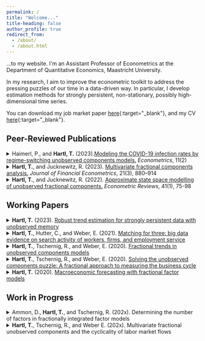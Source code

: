 ```yaml
---
permalink: /
title: "Welcome..."
title-heading: false
author_profile: true
redirect_from: 
  - /about/
  - /about.html
---
```


...to my website. I'm an Assistant Professor of Econometrics at the Department of Quantitative Economics, Maastricht University.

In my research, I aim to improve the econometric toolkit to address the pressing puzzles of our time in a data-driven way. In particular, I develop estimation methods for strongly 
persistent, non-stationary, possibly high-dimensional time series. 

You can download my job market paper [here](http://tobiashartl.github.io/files/Hartl_fUCM.pdf){:target="_blank"}, and my CV [here](http://tobiashartl.github.io/files/CV_Tobias_Hartl.pdf){:target="_blank"}.


Peer-Reviewed Publications
----------
<details>
<summary>Haimerl, P., and <b>Hartl, T.</b> (2023).<a href="https://doi.org/10.3390/econometrics11020010" target="_blank">Modeling the COVID-19 infection rates by regime-switching unobserved components models.</a> <i>Econometrics</i>, 11(2) </summary>
<hr>
<b>Abstract:</b> The COVID-19 pandemic is characterized as a recurring sequence of infection ebbs and flows. This article proposes a regime-switching unobserved components (UC) approach to model the trend of COVID-19 infections as a function of this peak and trough pattern. Estimated regime probabilities indicate the prevalence of either an infection up- or down-turning regime for every day of the observational period. This method provides an intuitive real-time analysis of the state of the pandemic as well as a tool to identify structural changes ex post. We find that when applied to U.S. data, the model closely tracks regime changes caused by viral mutations, policy interventions and public behavior.
<hr>
</details>



<details>
<summary><b>Hartl, T.</b>, and Jucknewitz, R. (2023). <a href="https://doi.org/10.1093/jjfinec/nbab022" target="_blank">Multivariate fractional components analysis.</a> <i>Journal of Financial Econometrics</i>, 21(3), 880–914
</summary>
<hr>
<b>Abstract:</b> We propose a setup for fractionally cointegrated time series which is formulated in terms of latent integrated and short-memory components. It accommodates nonstationary processes with different fractional orders and cointegration of different strengths and is applicable in high-dimensional settings. In an application to realized covariance matrices, we find that orthogonal short- and long-memory components provide a reasonable fit and competitive out-of-sample performance compared with several competing methods.
<hr>
</details>

<details>
<summary><b>Hartl, T.</b>, and Jucknewitz, R. (2022). <a href="https://doi.org/10.1080/07474938.2020.1841444" target="_blank">Approximate state space modelling of unobserved fractional components.</a> <i>Econometric Reviews</i>, 41(1), 75-98 
</summary>
<hr>
<b>Abstract:</b> We propose convenient inferential methods for potentially nonstationary multivariate unobserved components models with fractional integration and cointegration. Based on finite-order ARMA approximations in the state space representation, maximum likelihood estimation can make use of the EM algorithm and related techniques. The approximation outperforms the frequently used autoregressive or moving average truncation, both in terms of computational costs and with respect to approximation quality. Monte Carlo simulations reveal good estimation properties of the proposed methods for processes of different complexity and dimension.
<hr>
</details>




Working Papers
-----------


<details>
<summary><b>Hartl, T.</b> (2023). <a href="http://tobiashartl.github.io/files/Hartl_fUCM.pdf" target="_blank">Robust trend estimation for strongly persistent data
with unobserved memory</a></summary>
<hr>
<b>Abstract:</b> Economic analysis is often based on pre-filtered, de-trended, or seasonally adjusted data. 
	Underlying filtering methods make strong assumptions about the memory of the series to be filtered, and inference about the memory is limited particularly when persistent cyclical variation overshadows the trend. This paper introduces a robust and data-driven method for filtering persistent series that requires no prior assumptions about the memory. It makes three primary contributions: first, it generalizes unobserved components (UC) models to fractionally integrated trends, making prior assumptions about the trend memory redundant while retaining the advantages of the state space structure of UC models; second, it establishes the asymptotic estimation theory for fractional UC models under mild assumptions; and third, it presents a computationally efficient estimator for the trend by deriving the closed-form solution to the Kalman filter optimization problem. An application to temperature anomalies highlights the effectiveness by revealing a smooth, diverging trend amid strongly persistent cyclical variation, and rejects the hypothesis of an integer integration order. 
<hr>
</details>


<details>
<summary><b>Hartl, T.</b>, Hutter, C., and Weber, E. (2021). <a href="https://doku.iab.de/discussionpapers/2021/dp0121.pdf" target="_blank">Matching for three: big data evidence on search activity of workers, firms, and employment service</a></summary>
<hr>
<b>Abstract:</b> We generate measures for search intensity of employers and job seekers and - as a novel feature - for placement intensity of employment agencies. For this purpose, we tap big data on online activity from the job exchange of the German Federal Employment Agency and its internal placement-software. We use these data to estimate an enhanced matching function where the efficiency parameter varies with the search and placement intensities. The results show that the intensity measures significantly contribute to the variation in job findings.
<hr>
</details>

<details>
<summary><b>Hartl, T.</b>, Tschernig, R., and Weber, E. (2020). <a href="https://arxiv.org/pdf/2005.03988.pdf" target="_blank">Fractional trends in unobserved components models</a></summary>
<hr>
<b>Abstract:</b> We develop a generalization of unobserved components models that allows for a wide range of long-run dynamics by modelling the permanent component as a fractionally integrated process. The model allows for cointegration, does not require stationarity, and can be cast in state space form. We derive the Kalman filter estimator for the common fractionally integrated component and establish consistency and asymptotic (mixed) normality of the maximum likelihood estimator. We apply the model to extract a com- mon long-run component of three US inflation measures, where we show that the <i>I(1)</i> assumption is likely to be violated for the common trend.
<hr>
</details>

<details>
<summary><b>Hartl, T.</b>, Tschernig, R., and Weber, E. (2020). <a href="http://tobiashartl.github.io/files/Hartl_Tschernig_Weber_Puzzle.pdf" target="_blank">Solving the unobserved components puzzle: A fractional approach to measuring the business cycle</a></summary>
<hr>
<b>Abstract:</b> Measures for the business cycle obtained from trend-cycle decompositions are puzzling, as they often are noisy, at odds with the NBER chronology, and not well in line with economic theory. We argue that these results are driven by the neglect of fractionally integrated trends in log US real GDP. To account for fractional integration we develop a generalization of trend-cycle decompositions that avoids prior assumptions about the long-run dynamic characteristics and treats the integration order as a random variable. The integration order is jointly estimated with the other model parameters via a quasi maximum likelihood estimator that is shown to be consistent and asymptotically normal. In addition, single-step estimators for the latent components that are identical to the Kalman filter and smoother but computationally superior are derived. We find that log US real GDP is integrated of order around 1.3, the resulting trend-cycle decomposition is in line with the NBER chronology, and the model well explains the puzzling results in the literature that result from model misspecification.
<hr>
</details>

<details>
<summary><b>Hartl, T.</b> (2020). <a href="https://arxiv.org/pdf/2005.04897.pdf" target="_blank">Macroeconomic forecasting with fractional factor models</a></summary>
<hr>
<b>Abstract:</b> We combine high-dimensional factor models with fractional integration methods and derive models where nonstationary, potentially cointegrated data of different persistence is modelled as a function of common fractionally integrated factors. A two-stage estimator, that combines principal components and the Kalman filter, is proposed. The forecast performance is studied for a high-dimensional US macroeconomic data set, where we find that benefits from the fractional factor models can be substantial, as they outperform univariate autoregressions, principal components, and the factor-augmented error-correction model.
<hr>
</details>


Work in Progress
-----------


<details>
<summary>Ammon, D., <b>Hartl, T.</b>, and Tschernig, R. (202x). Determining the number of factors in fractionally integrated factor models</summary>
<hr>
<b>Abstract:</b> This paper proposes three different approaches to overcome limitations for factor selection in fractionally integrated factor models. Two of our methods for determining the number of factors include the approach of Zhang, Robinson and Yao (2019, JASA) that was designed for identifying the cointegration rank in VAR models. We extend their model selection approach by generalizing it to fractionally integrated factor models. In our two-step procedure we first estimate the cointegration rank as in Zhang, Robinson and Yao (2019, JASA) to obtain the non-stationary fractional factors. In the second step we generalize the model selection criteria by Bai and NG (2002, ECTA) to fractionally integrated factors with memory smaller <i>1/2</i> to obtain the number of asymptotically stationary factors. Before carrying out the second step the non-stationary factors need to be removed from the data. We investigate two alternatives: i) subtract the estimated non-stationary part from the observable variables, ii) project out the non-stationary factors. In our third approach we directly consider the model selection criteria of Bai and NG (2002, ECTA) without prior removing the non-stationary variation in the observable data. In the Monte-Carlo simulations all three methods show satisfactory results, in particular the third approach performs surprisingly well.
<hr>
</details>





<details>
<summary><b>Hartl, T.</b>, Tschernig, R., and Weber E. (202x). Multivariate fractional unobserved components and the cyclicality of labor market flows</summary>
<hr>
<b>Abstract:</b> We generalize bivariate unobserved components models by allowing the long- run components to be fractionally integrated. The model decomposes time series into latent components of different persistence and covers a variety of economic variables that are found to exhibit long memory. The model is identified under weaker restrictions than standard unobserved components models and thus allows for a parsimonious parametrization of the cycles. We apply the fractional unobserved components model to extract trend and cycle measures for German labor market flows, where we find unemployment in- and outflows to be cointegrated and I(0.8564), while a linear combination that is I(0.5537) exists.
<hr>
</details>



